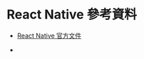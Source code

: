 # React Native 參考資料

- [React Native 官方文件][1]
- []()


  [1]: https://facebook.github.io/react-native/docs/getting-started.html
